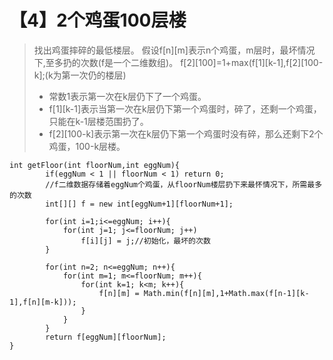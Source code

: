 # 【4】2个鸡蛋100层楼
> 找出鸡蛋摔碎的最低楼层。
> 假设f[n][m]表示n个鸡蛋，m层时，最坏情况下,至多扔的次数(f是一个二维数组)。
f[2][100]=1+max(f[1][k-1],f[2][100-k];(k为第一次仍的楼层)
> - 常数1表示第一次在k层仍下了一个鸡蛋。
> - f[1][k-1]表示当第一次在k层仍下第一个鸡蛋时，碎了，还剩一个鸡蛋，只能在k-1层楼范围扔了。
> - f[2][100-k]表示第一次在k层仍下第一个鸡蛋时没有碎，那么还剩下2个鸡蛋，100-k层楼。

```
int getFloor(int floorNum,int eggNum){
        if(eggNum < 1 || floorNum < 1) return 0;
        //f二维数据存储着eggNum个鸡蛋，从floorNum楼层扔下来最怀情况下，所需最多的次数
        int[][] f = new int[eggNum+1][floorNum+1];

        for(int i=1;i<=eggNum; i++){
            for(int j=1; j<=floorNum; j++)
                f[i][j] = j;//初始化，最坏的次数
        }

        for(int n=2; n<=eggNum; n++){
            for(int m=1; m<=floorNum; m++){
                for(int k=1; k<m; k++){
                    f[n][m] = Math.min(f[n][m],1+Math.max(f[n-1][k-1],f[n][m-k]));
                }
            }
        }
        return f[eggNum][floorNum];
}
```